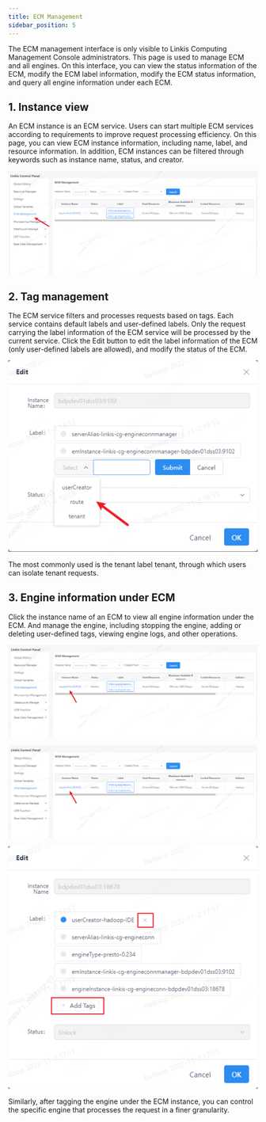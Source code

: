 ```yaml
---
title: ECM Management
sidebar_position: 5
---
```


The ECM management interface is only visible to Linkis Computing Management Console administrators. This page is used to manage ECM and all engines. On this interface, you can view the status information of the ECM, modify the ECM label information, modify the ECM status information, and query all engine information under each ECM.

## 1. Instance view
An ECM instance is an ECM service. Users can start multiple ECM services according to requirements to improve request processing efficiency. On this page, you can view ECM instance information, including name, label, and resource information. In addition, ECM instances can be filtered through keywords such as instance name, status, and creator.

![](../images/ecm-management.png)


## 2. Tag management
The ECM service filters and processes requests based on tags. Each service contains default labels and user-defined labels. Only the request carrying the label information of the ECM service will be processed by the current service. Click the Edit button to edit the label information of the ECM (only user-defined labels are allowed), and modify the status of the ECM.

![](../images/edit-label.png)

The most commonly used is the tenant label tenant, through which users can isolate tenant requests.

## 3. Engine information under ECM

Click the instance name of an ECM to view all engine information under the ECM. And manage the engine, including stopping the engine, adding or deleting user-defined tags, viewing engine logs, and other operations.

![](../images/ecm-btn.png)

![](../images/ecm-engine.png)

![](../images/ecm-engine-label.png)

Similarly, after tagging the engine under the ECM instance, you can control the specific engine that processes the request in a finer granularity.